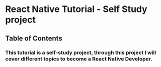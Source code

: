# React Native Tutorial - Self Study project

## Table of Contents

### This tutorial is a self-study project, through this project I will cover different topics to become a React Native Developer.
